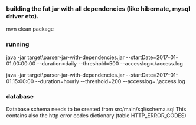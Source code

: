 ### building the fat jar with all dependencies (like hibernate, mysql driver etc).

mvn clean package

### running

java -jar target\parser-jar-with-dependencies.jar --startDate=2017-01-01.00:00:00 --duration=daily --threshold=500 --accesslog=.\access.log

java -jar target\parser-jar-with-dependencies.jar --startDate=2017-01-01.15:00:00 --duration=hourly --threshold=200 --accesslog=.\access.log


### database
Database schema needs to be created from src/main/sql/schema.sql
This contains also the http error codes dictionary (table HTTP_ERROR_CODES) 